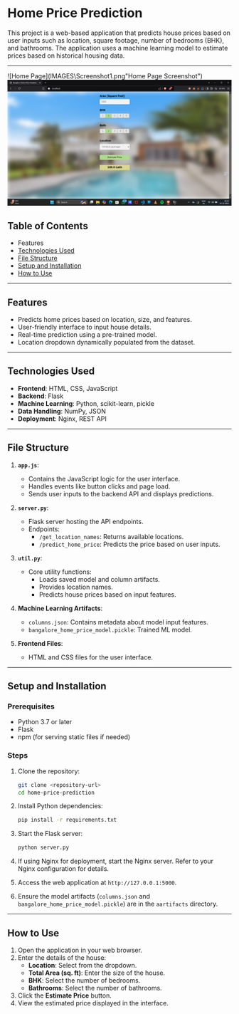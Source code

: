 # Home Price Prediction



This project is a web-based application that predicts house prices based on user inputs such as location, square footage, number of bedrooms (BHK), and bathrooms. The application uses a machine learning model to estimate prices based on historical housing data.

---

![Home Page](IMAGES\Screenshot1.png"Home Page Screenshot")
![Estimate Price](IMAGES/Screenshot2.png "Estimate Price Result")

## Table of Contents

- Features
- [Technologies Used](#technologies-used)
- [File Structure](#file-structure)
- [Setup and Installation](#setup-and-installation)
- [How to Use](#how-to-use)

---

## Features

- Predicts home prices based on location, size, and features.
- User-friendly interface to input house details.
- Real-time prediction using a pre-trained model.
- Location dropdown dynamically populated from the dataset.

---

## Technologies Used

- **Frontend**: HTML, CSS, JavaScript
- **Backend**: Flask
- **Machine Learning**: Python, scikit-learn, pickle
- **Data Handling**: NumPy, JSON
- **Deployment**: Nginx, REST API

---

## File Structure

1. **`app.js`**:

   - Contains the JavaScript logic for the user interface.
   - Handles events like button clicks and page load.
   - Sends user inputs to the backend API and displays predictions.

2. **`server.py`**:

   - Flask server hosting the API endpoints.
   - Endpoints:
     - `/get_location_names`: Returns available locations.
     - `/predict_home_price`: Predicts the price based on user inputs.

3. **`util.py`**:

   - Core utility functions:
     - Loads saved model and column artifacts.
     - Provides location names.
     - Predicts house prices based on input features.

4. **Machine Learning Artifacts**:

   - `columns.json`: Contains metadata about model input features.
   - `bangalore_home_price_model.pickle`: Trained ML model.

5. **Frontend Files**:

   - HTML and CSS files for the user interface.

---

## Setup and Installation

### Prerequisites

- Python 3.7 or later
- Flask
- npm (for serving static files if needed)

### Steps

1. Clone the repository:

   ```bash
   git clone <repository-url>
   cd home-price-prediction
   ```

2. Install Python dependencies:

   ```bash
   pip install -r requirements.txt
   ```

3. Start the Flask server:

   ```bash
   python server.py
   ```

4. If using Nginx for deployment, start the Nginx server. Refer to your Nginx configuration for details.

5. Access the web application at `http://127.0.0.1:5000`.

6. Ensure the model artifacts (`columns.json` and `bangalore_home_price_model.pickle`) are in the `aartifacts` directory.

---

## How to Use

1. Open the application in your web browser.
2. Enter the details of the house:
   - **Location**: Select from the dropdown.
   - **Total Area (sq. ft)**: Enter the size of the house.
   - **BHK**: Select the number of bedrooms.
   - **Bathrooms**: Select the number of bathrooms.
3. Click the **Estimate Price** button.
4. View the estimated price displayed in the interface.


